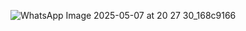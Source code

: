 ![WhatsApp Image 2025-05-07 at 20 27 30_168c9166](https://github.com/user-attachments/assets/dcede533-3826-42b2-a95b-a4045a269b5f)
